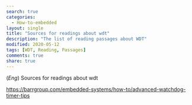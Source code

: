 ```yaml
---
search: true
categories: 
  - How-to-embedded
layout: single
title: "Sources for readings about wdt"
description: "The list of reading passages about WDT"
modified: 2020-05-12
tags: [WDT, Reading, Passages]
comments: true
share: true
---
```

(*Eng*) Sources for readings about wdt  

https://barrgroup.com/embedded-systems/how-to/advanced-watchdog-timer-tips  
